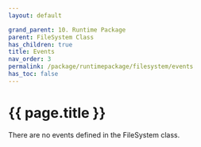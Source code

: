```yaml
---
layout: default

grand_parent: 10. Runtime Package
parent: FileSystem Class
has_children: true
title: Events
nav_order: 3
permalink: /package/runtimepackage/filesystem/events
has_toc: false
---
```

# {{ page.title }}

There are no events defined in the FileSystem class.